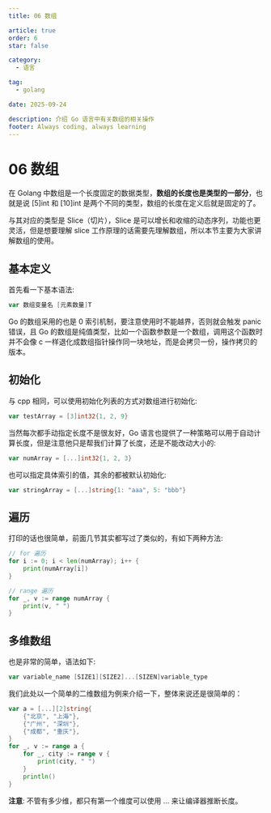 ```yaml
---
title: 06 数组

article: true
order: 6
star: false

category:
  - 语言

tag:
  - golang

date: 2025-09-24

description: 介绍 Go 语言中有关数组的相关操作
footer: Always coding, always learning
---
```


# 06 数组

在 Golang 中数组是一个长度固定的数据类型，**数组的长度也是类型的一部分**，也就是说 [5]int 和 [10]int 是两个不同的类型，数组的长度在定义后就是固定的了。

与其对应的类型是 Slice（切片），Slice 是可以增长和收缩的动态序列，功能也更灵活，但是想要理解 slice 工作原理的话需要先理解数组，所以本节主要为大家讲解数组的使用。

## 基本定义

首先看一下基本语法:

```go
var 数组变量名 [元素数量]T
```

Go 的数组采用的也是 0 索引机制，要注意使用时不能越界，否则就会触发 panic 错误，且 Go 的数组是纯值类型，比如一个函数参数是一个数组，调用这个函数时并不会像 c 一样退化成数组指针操作同一块地址，而是会拷贝一份，操作拷贝的版本。

## 初始化

与 cpp 相同，可以使用初始化列表的方式对数组进行初始化:

```go
var testArray = [3]int32{1, 2, 9}
```

当然每次都手动指定长度不是很友好，Go 语言也提供了一种策略可以用于自动计算长度，但是注意他只是帮我们计算了长度，还是不能改动大小的:

```go
var numArray = [...]int32{1, 2, 3}
```

也可以指定具体索引的值，其余的都被默认初始化:

```go
var stringArray = [...]string{1: "aaa", 5: "bbb"}
```

## 遍历

打印的话也很简单，前面几节其实都写过了类似的，有如下两种方法:

```go
// for 遍历
for i := 0; i < len(numArray); i++ {
	print(numArray[i])
}

// range 遍历
for _, v := range numArray {
	print(v, " ")
}
```

## 多维数组

也是非常的简单，语法如下:

```go
var variable_name [SIZE1][SIZE2]...[SIZEN]variable_type
```

我们此处以一个简单的二维数组为例来介绍一下，整体来说还是很简单的：

```go
var a = [...][2]string{
	{"北京", "上海"},
	{"广州", "深圳"},
	{"成都", "重庆"},
}
for _, v := range a {
	for _, city := range v {
		print(city, " ")
	}
	println()
}
```

**注意**: 不管有多少维，都只有第一个维度可以使用 ... 来让编译器推断长度。